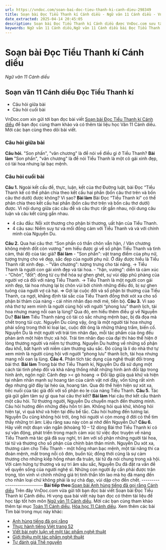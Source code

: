 ```yaml
---
url: https://vndoc.com/soan-bai-doc-tieu-thanh-ki-canh-dieu-298349
title: Soạn bài Đọc Tiểu Thanh kí Cánh diều - Ngữ văn 11 Cánh diều - VnDoc.com
date_extracted: 2025-04-14 20:45:05
description: Soạn bài Đọc Tiểu Thanh kí Cánh diều được VnDoc.com sưu tầm và xin gửi tới bạn đọc cùng tham khảo nhé.
keywords: Ngữ văn 11 Cánh diều,Ngữ văn 11 Cánh diều bài Đọc Tiểu Thanh kí,Soạn văn 11 Cánh diều,văn 11 Cánh diều,soạn văn 11,soạn bài 11 cánh diều,ngữ văn 11 cd,Soạn bài Đọc Tiểu Thanh kí Cánh diều,Soạn bài Đọc Tiểu Thanh kí,Soạn văn Đọc Tiểu Thanh kí,Đọc Tiểu Thanh kí
---
```


# Soạn bài Đọc Tiểu Thanh kí Cánh diều
 _Ngữ văn 11 Cánh diều_
## Soạn văn 11 Cánh diều Đọc Tiểu Thanh kí
  * Câu hỏi giữa bài
  * Câu hỏi cuối bài

VnDoc.com xin gửi tới bạn đọc bài viết [Soạn bài Đọc Tiểu Thanh kí Cánh diều](<https://vndoc.com/soan-bai-doc-tieu-thanh-ki-canh-dieu-298349>) để bạn đọc cùng tham khảo và có thêm tài liệu học Văn 11 Cánh diều. Mời các bạn cùng theo dõi bài viết.
### Câu hỏi giữa bài
**Câu hỏi.** "Son phấn", "văn chương" là để nói về điều gì ở Tiểu Thanh?
**Bài làm**
"Son phấn", "văn chương" là để nói Tiểu Thanh là một cô gái xinh đẹp, có tài hoa nhưng lại bạc mệnh.
### Câu hỏi cuối bài
**Câu 1.** Ngoài kết cấu đề, thực, luận, kết của thơ Đường luật, bài Đọc “Tiểu Thanh kế có thể phân chia theo kết cấu hai phần \(bốn câu thơ trên và bốn câu thơ dưới\) được không? Vì sao?
**Bài làm**
Bài Đọc “Tiểu Thanh kí" có thể phân chia theo kết cấu hai phần \(bốn câu thơ trên và bốn câu thơ dưới\) được. Vì nội dung giữa các câu đề và câu thực rất gần nhau, nội dung câu luận và câu kết cũng gần nhau.
  * 4 câu đầu: Nỗi xót thương cho phận bi thương, uất hận của Tiểu Thanh.
  * 4 câu sau: Niềm suy tư và mối đồng cảm với Tiểu Thanh và và với chính mình của Nguyễn Du.

**Câu 2.** Qua hai câu thơ: “Son phấn có thần chôn vẫn hận, / Văn chương không mệnh đốt còn vương.” em hiểu được gì về số phận Tiểu Thanh và tình cảm, thái độ của tác giả?
**Bài làm**
\- "Son phấn": vật trang điểm của phụ nữ, tượng trưng cho vẻ đẹp, sắc đẹp của người phụ nữ. Ở đây được hiểu là Tiểu Thanh rất xinh đẹp.
\- "Văn chương": tượng trưng cho tài năng.
-> Tiểu Thanh là người con gái xinh đẹp và tài hoa.
\- "hận, vương": diễn tả cảm xúc
\- “Chôn”, “đốt”: động từ cụ thể hóa sự ghen ghét, sự vùi dập phũ phàng của người vợ cả đối với nàng Tiểu Thanh.
-> Tiểu Thanh là một người con gái xinh đẹp, tài hoa nhưng lại bị chôn vùi bởi chính những điều đó, bị sự ghen tuông của người vợ cả hại.
=> Gợi lại cuộc đời và số phận bi thương của Tiểu Thanh, ca ngợi, khẳng định tài sắc của Tiểu Thanh đồng thời xót xa cho số phận bi thảm của nàng - cái nhìn nhân đạo mới mẻ, tiến bộ.
**Câu 3.** Vì sao nhà thơ tự xem mình là người cùng hội với người “phong lưu” thanh lịch, tài hoa nhưng mang nỗi oan lạ lùng? Qua đó, em hiểu thêm điều gì về Nguyễn Du?
**Bài làm**
Tiểu Thanh nàng có tài có sắc nhưng mệnh bạc, bị đà đọa mà chết trong tủi cực. Nguyễn Du cũng vậy, ông là một người tài hoa nhưng phải sống trong thời kì loại lạc, cuộc đời ông là những thăng trầm, biến cố. Nguyễn Du là một người với trái tim nhân đạo, mỗi tác phẩm của ông đều phản ánh một hiện thực xã hội. Trái tim nhân đạo của đại thi hào thể hiện ở lòng thương người và niềm tự thương. Nguyễn Du hướng về những số phận đau khổ, bất hạnh với niềm cảm thương sâu sắc. Đó cũng là lí do nhà thơ tự xem mình là người cùng hội với người “phong lưu” thanh lịch, tài hoa nhưng mang nỗi oan lạ lùng.
**Câu 4.** Phân tích tác dụng của nghệ thuật đối trong bài thơ.
**Bài làm**
Trong bài thơ Tiểu Thanh kí, Nguyễn Du đã sử dụng một cách tài tình phép đối và khả năng thống nhất những hình ảnh đối lập trong hình ảnh, ngôn ngữ:
Cảnh đẹp >< gò hoang -> Đối lập giữa quá khứ và hiện tại nhằm nhấn mạnh sự hoang tàn của cảnh vật nơi đây, vốn từng rất xinh đẹp nhưng giờ đây lại héo úa, hoang tàn. Qua đó thể hiện hiện sự xót xa, tiếc nuối của tác giả đối với số phận éo le của nàng Tiểu Thanh.
**Câu 5.** Tác giả gửi gắm tâm sự gì qua hai câu thơ kết?
**Bài làm**
Hai câu thơ kết cấu thành một câu hỏi. Từ thương người, Nguyễn Du chuyển mạch đến thương mình. Câu hỏi hướng đến những điệu hồn tri âm. Không hỏi quá khứ, không hỏi hiện tại, vì quá khứ và hiện tại đều bế tắc. Câu hỏi hướng đến tương lai. Nguyễn Du cũng không hỏi trời, ông hỏi người vì còn mong ở đời có thể tìm thấy những tri âm: Liệu rằng sau này còn ai nhớ đến Nguyễn Du?
**Câu 6.** Hãy viết một đoạn văn ngắn \(khoảng 10 – 12 dòng
Bài thơ Tiểu Thanh kí có sự vận động, phát triển trong mạch cảm xúc từ việc đọc truyện về nàng Tiểu Thanh mà tác giả đã suy nghĩ, tri âm với số phận những người tài hoa, tài tử và thương cho số phận của chính bản thân mình. Nguyễn Du xót xa, thương cảm cho Tiểu Thanh - một hồng nhan bạc mệnh, một tài năng thi ca đoản mệnh, mất trong nỗi cô đơn, buồn tủi; đồng thời cũng là sự cảm thương cho những kiếp hồng nhan đa truân, tài tử đa nói chung trong xã hội. Với cảm hứng tự thương và sự tri âm sâu sắc, Nguyễn Du đã đặt ra vấn đề về quyền sống của người nghệ sĩ. Những con người ấy cần phải được trân trọng, tôn vinh vì chính những giá trị tinh thần lớn lao mà họ đã mang đến cho nhân loại chứ không phải là sự chà đạp, vùi dập cho đến chết.
\----------------------------
**Bài tiếp theo:**[Soạn bài Anh hùng tiếng đã gọi rằng Cánh diều](<https://vndoc.com/soan-bai-anh-hung-tieng-da-goi-rang-canh-dieu-298354>)
Trên đây VnDoc.com vừa gửi tới bạn đọc bài viết Soạn bài Đọc Tiểu Thanh kí Cánh diều. Hi vọng qua bài viết này bạn đọc có thêm tài liệu để học tập tốt hơn môn [Ngữ văn 11 Cánh diều](<https://vndoc.com/ngu-van-11-canh-dieu>). Mời các bạn cùng tham khảo thêm tại mục [Toán 11 Cánh diều](<https://vndoc.com/toan-11-canh-dieu>), [Hóa học 11 Cánh diều](<https://vndoc.com/hoa-hoc-11-canh-dieu>).
Xem thêm các bài Tìm bài trong mục này khác:
  * [Anh hùng tiếng đã gọi rằng](</soan-bai-anh-hung-tieng-da-goi-rang-canh-dieu-298354>)
  * [Thực hành tiếng Việt trang 52](</soan-bai-thuc-hanh-tieng-viet-trang-52-canh-dieu-298357>)
  * [Viết bài nghị luận về một tác phẩm nghệ thuật](</soan-bai-viet-bai-nghi-luan-ve-mot-tac-pham-nghe-thuat-canh-dieu-298359>)
  * [Giới thiệu một tác phẩm nghệ thuật](</soan-bai-gioi-thieu-mot-tac-pham-nghe-thuat-canh-dieu-298361>)
  * [Tự đánh giá Thề nguyền](</soan-bai-tu-danh-gia-the-nguyen-canh-dieu-298365>)

